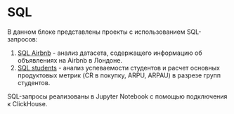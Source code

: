 # SQL
В данном блоке представлены проекты с использованием SQL-запросов:
1. [SQL Airbnb](https://github.com/jkozyrkova/SQL/blob/main/SQL%20(Airbnb).ipynb) - анализ датасета, содержащего информацию об объявлениях на Airbnb в Лондоне.
2. [SQL students](https://github.com/jkozyrkova/SQL/blob/main/SQL_students.ipynb) - анализ успеваемости студентов и расчет основных продуктовых метрик (CR в покупку, ARPU, ARPAU) в разрезе групп студентов.

SQL-запросы реализованы в  Jupyter Notebook с помощью подключения к ClickHouse.

